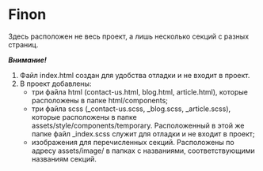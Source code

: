 # Finon

Здесь расположен не весь проект, а лишь несколько секций с разных страниц.

**_Внимание!_**

1. Файл index.html создан для удобства отладки и не входит в проект.
2. В проект добавлены:
    - три файла html (contact-us.html, blog.html, article.html), которые расположены в папке html/components;
    - три файла scss (\_contact-us.scss, \_blog.scss, \_article.scss), которые расположены в папке assets/style/components/temporary. Расположенный в этой же папке файл \_index.scss служит для отладки и не входит в проект;
    - изображения для перечисленных секций. Расположены по адресу assets/image/ в папках с названиями, соответствующими названиям секций.
